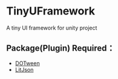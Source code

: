 # TinyUFramework
 A tiny UI framework for unity project

## Package(Plugin) Required：

- [DOTween](http://dotween.demigiant.com/)
- [LitJson](https://github.com/LitJSON/litjson)

